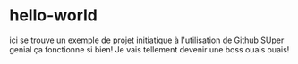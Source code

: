 # hello-world
ici se trouve un exemple de projet initiatique à l'utilisation de Github
SUper genial ça fonctionne si bien! Je vais tellement devenir une boss ouais ouais!